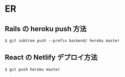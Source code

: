 # ER

## Rails の heroku push 方法

```
$ git subtree push --prefix backend/ heroku master
```

## React の Netlify デプロイ方法

```
$ git push heroku master
```
